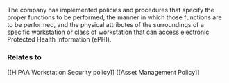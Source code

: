 The company has implemented policies and procedures that specify the proper functions to be performed, the manner in which those functions are to be performed, and the physical attributes of the surroundings of a specific workstation or class of workstation that can access electronic Protected Health Information (ePHI).

### Relates to
[[HIPAA Workstation Security policy]]
[[Asset Management Policy]]
